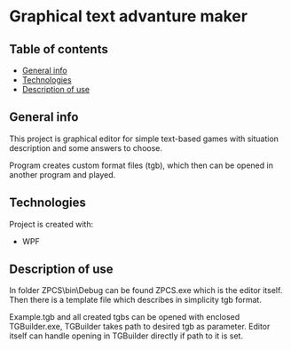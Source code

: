 # Graphical text advanture maker

## Table of contents
* [General info](#general-info)
* [Technologies](#technologies)
* [Description of use](#description-of-use)

## General info
This project is graphical editor for simple
text-based games with situation description
and some answers to choose.

Program creates custom format files (tgb), which
then can be opened in another program and
played.
	
## Technologies
Project is created with:
* WPF
	
## Description of use
In folder ZPCS\bin\Debug can be found ZPCS.exe
which is the editor itself. Then there is a template
file which describes in simplicity tgb format.

Example.tgb and all created tgbs can be opened with
enclosed TGBuilder.exe, TGBuilder takes path to
desired tgb as parameter. Editor itself can handle
opening in TGBuilder directly if path to it is set.